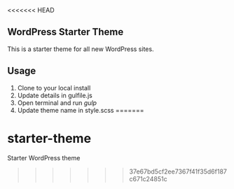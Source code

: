 <<<<<<< HEAD
## WordPress Starter Theme

This is a starter theme for all new WordPress sites.

## Usage

1. Clone to your local install
2. Update details in gulfile.js
3. Open terminal and run *gulp*
4. Update theme name in style.scss
=======
# starter-theme
Starter WordPress theme
>>>>>>> 37e67bd5cf2ee7367f41f35d6f187c671c24851c
